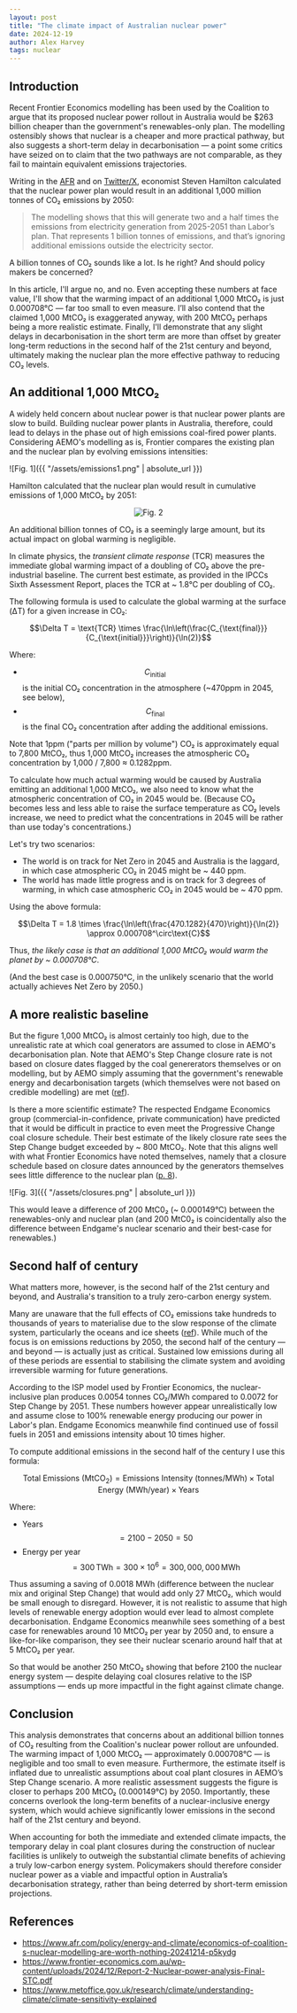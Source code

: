 ```yaml
---
layout: post
title: "The climate impact of Australian nuclear power"
date: 2024-12-19
author: Alex Harvey
tags: nuclear
---
```

<head>
  <script type="text/x-mathjax-config">
      MathJax.Hub.Config({
          tex2jax: {
              inlineMath: [['$', '$'], ['\\(', '\\)']],
              displayMath: [['$$', '$$'], ['\\[', '\\]']],
              processEscapes: true
          }
      });
  </script>
  <script src="https://cdnjs.cloudflare.com/ajax/libs/mathjax/2.7.0/MathJax.js?config=TeX-AMS-MML_HTMLorMML" type="text/javascript"></script>
</head>

## Introduction

Recent Frontier Economics modelling has been used by the Coalition to argue that its proposed nuclear power rollout in Australia would be $263 billion cheaper than the government's renewables-only plan. The modelling ostensibly shows that nuclear is a cheaper and more practical pathway, but also suggests a short-term delay in decarbonisation — a point some critics have seized on to claim that the two pathways are not comparable, as they fail to maintain equivalent emissions trajectories.

Writing in the [AFR](https://www.afr.com/policy/energy-and-climate/economics-of-coalition-s-nuclear-modelling-are-worth-nothing-20241214-p5kydg) and on [Twitter/X](https://x.com/SHamiltonian/status/1868145262775984498), economist Steven Hamilton calculated that the nuclear power plan would result in an additional 1,000 million tonnes of CO₂ emissions by 2050:

> The modelling shows that this will generate two and a half times the emissions from electricity generation from 2025-2051 than Labor’s plan. That represents 1 billion tonnes of emissions, and that’s ignoring additional emissions outside the electricity sector.

A billion tonnes of CO₂ sounds like a lot. Is he right? And should policy makers be concerned?

In this article, I'll argue no, and no. Even accepting these numbers at face value, I'll show that the warming impact of an additional 1,000 MtCO₂ is just 0.000708°C — far too small to even measure. I’ll also contend that the claimed 1,000 MtCO₂ is exaggerated anyway, with 200 MtCO₂ perhaps being a more realistic estimate. Finally, I'll demonstrate that any slight delays in decarbonisation in the short term are more than offset by greater long-term reductions in the second half of the 21st century and beyond, ultimately making the nuclear plan the more effective pathway to reducing CO₂ levels.

## An additional 1,000 MtCO₂

A widely held concern about nuclear power is that nuclear power plants are slow to build. Building nuclear power plants in Australia, therefore, could lead to delays in the phase out of high emissions coal-fired power plants. Considering AEMO's modelling as is, Frontier compares the existing plan and the nuclear plan by evolving emissions intensities:

![Fig. 1]({{ "/assets/emissions1.png" | absolute_url }})

Hamilton calculated that the nuclear plan would result in cumulative emissions of 1,000 MtCO₂ by 2051:

<div style="text-align: center;">
  <img src="{{ '/assets/emissions2.jpg' | absolute_url }}" alt="Fig. 2">
</div>

An additional billion tonnes of CO₂ is a seemingly large amount, but its actual impact on global warming is negligible.

In climate physics, the _transient climate response_ (TCR) measures the immediate global warming impact of a doubling of CO₂ above the pre-industrial baseline. The current best estimate, as provided in the IPCCs Sixth Assessment Report, places the TCR at ~ 1.8°C per doubling of CO₂.

The following formula is used to calculate the global warming at the surface (ΔT) for a given increase in CO₂:

$$\Delta T = \text{TCR} \times \frac{\ln\left(\frac{C_{\text{final}}}{C_{\text{initial}}}\right)}{\ln(2)}$$

Where:
- $$C_{\text{initial}}$$ is the initial CO₂ concentration in the atmosphere (~470ppm in 2045, see below),
- $$C_{\text{final}}$$ is the final CO₂ concentration after adding the additional emissions.

Note that 1ppm ("parts per million by volume") CO₂ is approximately equal to 7,800 MtCO₂, thus 1,000 MtCO₂ increases the atmospheric CO₂ concentration by 1,000 / 7,800 ≈ 0.1282ppm.

To calculate how much actual warming would be caused by Australia emitting an additional 1,000 MtCO₂, we also need to know what the atmospheric concentration of CO₂ in 2045 would be. (Because CO₂ becomes less and less able to raise the surface temperature as CO₂ levels increase, we need to predict what the concentrations in 2045 will be rather than use today's concentrations.)

Let's try two scenarios:
- The world is on track for Net Zero in 2045 and Australia is the laggard, in which case atmospheric CO₂ in 2045 might be ~ 440 ppm.
- The world has made little progress and is on track for 3 degrees of warming, in which case atmospheric CO₂ in 2045 would be ~ 470 ppm.

Using the above formula:

$$\Delta T = 1.8 \times \frac{\ln\left(\frac{470.1282}{470}\right)}{\ln(2)} \approx 0.000708^\circ\text{C}$$

Thus, _the likely case is that an additional 1,000 MtCO₂ would warm the planet by ~ 0.000708°C_.

(And the best case is 0.000750°C, in the unlikely scenario that the world actually achieves Net Zero by 2050.)

## A more realistic baseline

But the figure 1,000 MtCO₂ is almost certainly too high, due to the unrealistic rate at which coal generators are assumed to close in AEMO's decarbonisation plan. Note that AEMO's Step Change closure rate is not based on closure dates flagged by the coal genererators themselves or on modelling, but by AEMO simply assuming that the government's renewable energy and decarbonisation targets (which themselves were not based on credible modelling) are met ([ref](https://x.com/QuixoticQuant/status/1869630265716584933)).

Is there a more scientific estimate? The respected Endgame Economics group (commercial-in-confidence, private communication) have predicted that it would be difficult in practice to even meet the Progressive Change coal closure schedule. Their best estimate of the likely closure rate sees the Step Change budget exceeded by ~ 800 MtCO₂. Note that this aligns well with what Frontier Economics have noted themselves, namely that a closure schedule based on closure dates announced by the generators themselves sees little difference to the nuclear plan ([p. 8](https://www.frontier-economics.com.au/wp-content/uploads/2024/12/Report-2-Nuclear-power-analysis-Final-STC.pdf)).

![Fig. 3]({{ "/assets/closures.png" | absolute_url }})

This would leave a difference of 200 MtC0₂ (~ 0.000149°C) between the renewables-only and nuclear plan (and 200 MtC0₂ is coincidentally also the difference between Endgame's nuclear scenario and their best-case for renewables.)

## Second half of century

What matters more, however, is the second half of the 21st century and beyond, and Australia's transition to a truly zero-carbon energy system.

Many are unaware that the full effects of CO₂ emissions take hundreds to thousands of years to materialise due to the slow response of the climate system, particularly the oceans and ice sheets ([ref](https://www.metoffice.gov.uk/research/climate/understanding-climate/climate-sensitivity-explained)). While much of the focus is on emissions reductions by 2050, the second half of the century — and beyond — is actually just as critical. Sustained low emissions during all of these periods are essential to stabilising the climate system and avoiding irreversible warming for future generations.

According to the ISP model used by Frontier Economics, the nuclear-inclusive plan produces 0.0054 tonnes CO₂/MWh compared to 0.0072 for Step Change by 2051. These numbers however appear unrealistically low and assume close to 100% renewable energy producing our power in Labor's plan. Endgame Economics meanwhile find continued use of fossil fuels in 2051 and emissions intensity about 10 times higher.

To compute additional emissions in the second half of the century I use this formula:

$$\text{Total Emissions (MtCO}_2\text{)} = \text{Emissions Intensity (tonnes/MWh)} \times \text{Total Energy (MWh/year)} \times \text{Years}$$

Where:
- Years $$= 2100 - 2050 = 50$$
- Energy per year $$= 300 \, \text{TWh} = 300 \times 10^6 = 300{,}000{,}000 \, \text{MWh}$$

Thus assuming a saving of 0.0018 MWh (difference between the nuclear mix and original Step Change) that would add only 27 MtCO₂, which would be small enough to disregard. However, it is not realistic to assume that high levels of renewable energy adoption would ever lead to almost complete decarbonisation. Endgame Economics meanwhile sees something of a best case for renewables around 10 MtCO₂ per year by 2050 and, to ensure a like-for-like comparison, they see their nuclear scenario around half that at 5 MtCO₂ per year.

So that would be another 250 MtCO₂ showing that before 2100 the nuclear energy system — despite delaying coal closures relative to the ISP assumptions — ends up more impactful in the fight against climate change.

## Conclusion

This analysis demonstrates that concerns about an additional billion tonnes of CO₂ resulting from the Coalition's nuclear power rollout are unfounded. The warming impact of 1,000 MtCO₂ — approximately 0.000708°C — is negligible and too small to even measure. Furthermore, the estimate itself is inflated due to unrealistic assumptions about coal plant closures in AEMO’s Step Change scenario. A more realistic assessment suggests the figure is closer to perhaps 200 MtCO₂ (0.000149°C) by 2050. Importantly, these concerns overlook the long-term benefits of a nuclear-inclusive energy system, which would achieve significantly lower emissions in the second half of the 21st century and beyond.

When accounting for both the immediate and extended climate impacts, the temporary delay in coal plant closures during the construction of nuclear facilities is unlikely to outweigh the substantial climate benefits of achieving a truly low-carbon energy system. Policymakers should therefore consider nuclear power as a viable and impactful option in Australia’s decarbonisation strategy, rather than being deterred by short-term emission projections.

## References

- https://www.afr.com/policy/energy-and-climate/economics-of-coalition-s-nuclear-modelling-are-worth-nothing-20241214-p5kydg
- https://www.frontier-economics.com.au/wp-content/uploads/2024/12/Report-2-Nuclear-power-analysis-Final-STC.pdf
- https://www.metoffice.gov.uk/research/climate/understanding-climate/climate-sensitivity-explained
